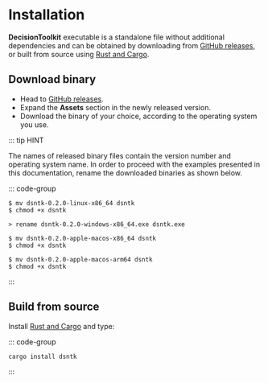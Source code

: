 # Installation

<span style="font-weight:bold;word-spacing:-0.15rem;">DecisionToolkit</span> executable is a standalone file without additional dependencies and can be obtained by
downloading from [GitHub releases](https://github.com/dsntk/dsntk-rs/releases),
or built from source using [Rust and Cargo](https://www.rust-lang.org/tools/install).

## Download binary

- Head to [GitHub releases](https://github.com/dsntk/dsntk-rs/releases).
- Expand the **Assets** section in the newly released version.
- Download the binary of your choice, according to the operating system you use.

::: tip HINT

The names of released binary files contain the version number and operating system name.
In order to proceed with the examples presented in this documentation,
rename the downloaded binaries as shown below.

::: code-group

```shell [Linux (x86_64)]
$ mv dsntk-0.2.0-linux-x86_64 dsntk
$ chmod +x dsntk
```

```shell [Windows (x86_64)]
> rename dsntk-0.2.0-windows-x86_64.exe dsntk.exe
```

```shell [macOs (x86_64)]
$ mv dsntk-0.2.0-apple-macos-x86_64 dsntk
$ chmod +x dsntk
```

```shell [macOs (ARM64)]
$ mv dsntk-0.2.0-apple-macos-arm64 dsntk
$ chmod +x dsntk
```

:::

## Build from source

Install [Rust and Cargo](https://www.rust-lang.org/tools/install) and type:

::: code-group

```shell [TERMINAL]
cargo install dsntk
```

:::
